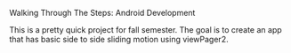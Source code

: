 Walking Through The Steps: Android Development 

This is a pretty quick project for fall semester.  The goal is to create an app that has basic side to side sliding motion using viewPager2.  
